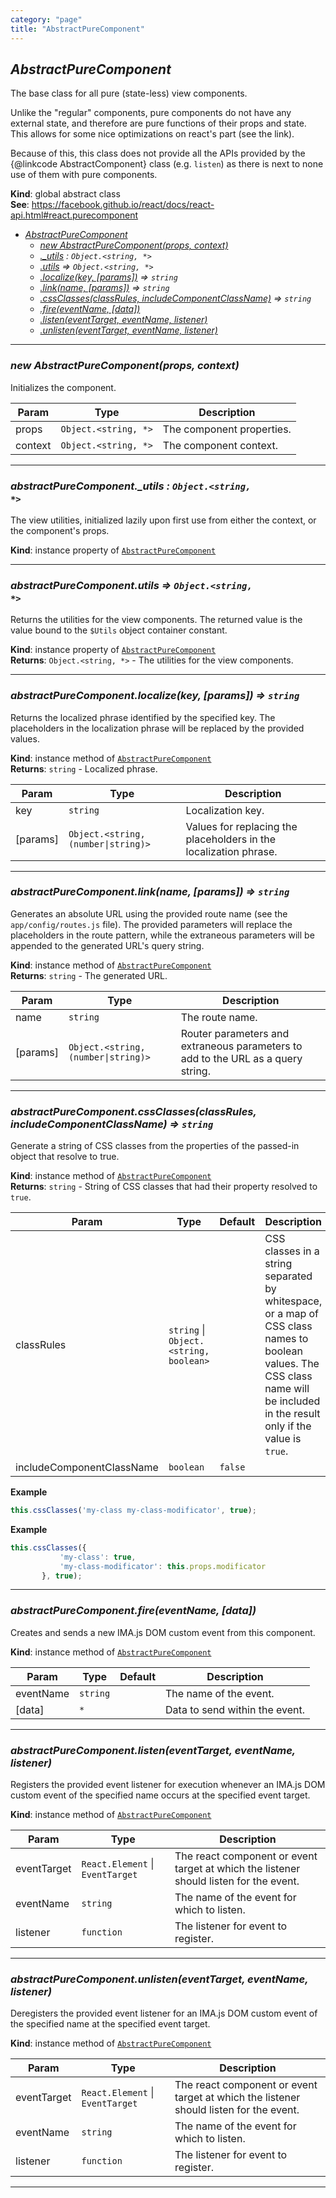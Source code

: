 ```yaml
---
category: "page"
title: "AbstractPureComponent"
---
```


## *AbstractPureComponent*&nbsp;<a name="AbstractPureComponent" href="https://github.com/seznam/ima/tree/17.0.0-rc.1/page/AbstractPureComponent.js#L29" target="_blank"><span class="icon"><i class="fas fa-external-link-alt fa-xs"></i></span></a>
The base class for all pure (state-less) view components.

Unlike the "regular" components, pure components do not have any external
state, and therefore are pure functions of their props and state. This
allows for some nice optimizations on react's part (see the link).

Because of this, this class does not provide all the APIs provided by the
{@linkcode AbstractComponent} class (e.g. <code>listen</code>) as there is next
to none use of them with pure components.

**Kind**: global abstract class  
**See**: https://facebook.github.io/react/docs/react-api.html#react.purecomponent  

* *[AbstractPureComponent](#AbstractPureComponent)*
    * *[new AbstractPureComponent(props, context)](#new_AbstractPureComponent_new)*
    * *[._utils](#AbstractPureComponent+_utils) : <code>Object.&lt;string, \*&gt;</code>*
    * *[.utils](#AbstractPureComponent+utils) ⇒ <code>Object.&lt;string, \*&gt;</code>*
    * *[.localize(key, [params])](#AbstractPureComponent+localize) ⇒ <code>string</code>*
    * *[.link(name, [params])](#AbstractPureComponent+link) ⇒ <code>string</code>*
    * *[.cssClasses(classRules, includeComponentClassName)](#AbstractPureComponent+cssClasses) ⇒ <code>string</code>*
    * *[.fire(eventName, [data])](#AbstractPureComponent+fire)*
    * *[.listen(eventTarget, eventName, listener)](#AbstractPureComponent+listen)*
    * *[.unlisten(eventTarget, eventName, listener)](#AbstractPureComponent+unlisten)*


* * *

### *new AbstractPureComponent(props, context)*&nbsp;<a name="new_AbstractPureComponent_new"></a>
Initializes the component.


| Param | Type | Description |
| --- | --- | --- |
| props | <code>Object.&lt;string, \*&gt;</code> | The component properties. |
| context | <code>Object.&lt;string, \*&gt;</code> | The component context. |


* * *

### *abstractPureComponent.\_utils : <code>Object.&lt;string, \*&gt;</code>*&nbsp;<a name="AbstractPureComponent+_utils" href="https://github.com/seznam/ima/tree/17.0.0-rc.1/page/AbstractPureComponent.js#L38" target="_blank"><span class="icon"><i class="fas fa-external-link-alt fa-xs"></i></span></a>
The view utilities, initialized lazily upon first use from either
the context, or the component's props.

**Kind**: instance property of [<code>AbstractPureComponent</code>](#AbstractPureComponent)  

* * *

### *abstractPureComponent.utils ⇒ <code>Object.&lt;string, \*&gt;</code>*&nbsp;<a name="AbstractPureComponent+utils" href="https://github.com/seznam/ima/tree/17.0.0-rc.1/page/AbstractPureComponent.js#L47" target="_blank"><span class="icon"><i class="fas fa-external-link-alt fa-xs"></i></span></a>
Returns the utilities for the view components. The returned value is the
value bound to the <code>$Utils</code> object container constant.

**Kind**: instance property of [<code>AbstractPureComponent</code>](#AbstractPureComponent)  
**Returns**: <code>Object.&lt;string, \*&gt;</code> - The utilities for the view components.  

* * *

### *abstractPureComponent.localize(key, [params]) ⇒ <code>string</code>*&nbsp;<a name="AbstractPureComponent+localize" href="https://github.com/seznam/ima/tree/17.0.0-rc.1/page/AbstractPureComponent.js#L65" target="_blank"><span class="icon"><i class="fas fa-external-link-alt fa-xs"></i></span></a>
Returns the localized phrase identified by the specified key. The
placeholders in the localization phrase will be replaced by the provided
values.

**Kind**: instance method of [<code>AbstractPureComponent</code>](#AbstractPureComponent)  
**Returns**: <code>string</code> - Localized phrase.  

| Param | Type | Description |
| --- | --- | --- |
| key | <code>string</code> | Localization key. |
| [params] | <code>Object.&lt;string, (number\|string)&gt;</code> | Values for replacing        the placeholders in the localization phrase. |


* * *

### *abstractPureComponent.link(name, [params]) ⇒ <code>string</code>*&nbsp;<a name="AbstractPureComponent+link" href="https://github.com/seznam/ima/tree/17.0.0-rc.1/page/AbstractPureComponent.js#L80" target="_blank"><span class="icon"><i class="fas fa-external-link-alt fa-xs"></i></span></a>
Generates an absolute URL using the provided route name (see the
<code>app/config/routes.js</code> file). The provided parameters will
replace the placeholders in the route pattern, while the extraneous
parameters will be appended to the generated URL's query string.

**Kind**: instance method of [<code>AbstractPureComponent</code>](#AbstractPureComponent)  
**Returns**: <code>string</code> - The generated URL.  

| Param | Type | Description |
| --- | --- | --- |
| name | <code>string</code> | The route name. |
| [params] | <code>Object.&lt;string, (number\|string)&gt;</code> | Router parameters and        extraneous parameters to add to the URL as a query string. |


* * *

### *abstractPureComponent.cssClasses(classRules, includeComponentClassName) ⇒ <code>string</code>*&nbsp;<a name="AbstractPureComponent+cssClasses" href="https://github.com/seznam/ima/tree/17.0.0-rc.1/page/AbstractPureComponent.js#L104" target="_blank"><span class="icon"><i class="fas fa-external-link-alt fa-xs"></i></span></a>
Generate a string of CSS classes from the properties of the passed-in
object that resolve to true.

**Kind**: instance method of [<code>AbstractPureComponent</code>](#AbstractPureComponent)  
**Returns**: <code>string</code> - String of CSS classes that had their property resolved
        to <code>true</code>.  

| Param | Type | Default | Description |
| --- | --- | --- | --- |
| classRules | <code>string</code> \| <code>Object.&lt;string, boolean&gt;</code> |  | CSS classes in a        string separated by whitespace, or a map of CSS class names to        boolean values. The CSS class name will be included in the result        only if the value is <code>true</code>. |
| includeComponentClassName | <code>boolean</code> | <code>false</code> |  |

**Example**  
```js
this.cssClasses('my-class my-class-modificator', true);
```
**Example**  
```js
this.cssClasses({
           'my-class': true,
           'my-class-modificator': this.props.modificator
       }, true);
```

* * *

### *abstractPureComponent.fire(eventName, [data])*&nbsp;<a name="AbstractPureComponent+fire" href="https://github.com/seznam/ima/tree/17.0.0-rc.1/page/AbstractPureComponent.js#L114" target="_blank"><span class="icon"><i class="fas fa-external-link-alt fa-xs"></i></span></a>
Creates and sends a new IMA.js DOM custom event from this component.

**Kind**: instance method of [<code>AbstractPureComponent</code>](#AbstractPureComponent)  

| Param | Type | Default | Description |
| --- | --- | --- | --- |
| eventName | <code>string</code> |  | The name of the event. |
| [data] | <code>\*</code> | <code></code> | Data to send within the event. |


* * *

### *abstractPureComponent.listen(eventTarget, eventName, listener)*&nbsp;<a name="AbstractPureComponent+listen" href="https://github.com/seznam/ima/tree/17.0.0-rc.1/page/AbstractPureComponent.js#L128" target="_blank"><span class="icon"><i class="fas fa-external-link-alt fa-xs"></i></span></a>
Registers the provided event listener for execution whenever an IMA.js
DOM custom event of the specified name occurs at the specified event
target.

**Kind**: instance method of [<code>AbstractPureComponent</code>](#AbstractPureComponent)  

| Param | Type | Description |
| --- | --- | --- |
| eventTarget | <code>React.Element</code> \| <code>EventTarget</code> | The react component or        event target at which the listener should listen for the event. |
| eventName | <code>string</code> | The name of the event for which to listen. |
| listener | <code>function</code> | The listener for event to register. |


* * *

### *abstractPureComponent.unlisten(eventTarget, eventName, listener)*&nbsp;<a name="AbstractPureComponent+unlisten" href="https://github.com/seznam/ima/tree/17.0.0-rc.1/page/AbstractPureComponent.js#L141" target="_blank"><span class="icon"><i class="fas fa-external-link-alt fa-xs"></i></span></a>
Deregisters the provided event listener for an IMA.js DOM custom event
of the specified name at the specified event target.

**Kind**: instance method of [<code>AbstractPureComponent</code>](#AbstractPureComponent)  

| Param | Type | Description |
| --- | --- | --- |
| eventTarget | <code>React.Element</code> \| <code>EventTarget</code> | The react component or        event target at which the listener should listen for the event. |
| eventName | <code>string</code> | The name of the event for which to listen. |
| listener | <code>function</code> | The listener for event to register. |


* * *

